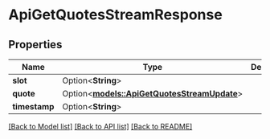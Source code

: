 # ApiGetQuotesStreamResponse

## Properties

Name | Type | Description | Notes
------------ | ------------- | ------------- | -------------
**slot** | Option<**String**> |  | [optional]
**quote** | Option<[**models::ApiGetQuotesStreamUpdate**](apiGetQuotesStreamUpdate.md)> |  | [optional]
**timestamp** | Option<**String**> |  | [optional]

[[Back to Model list]](../README.md#documentation-for-models) [[Back to API list]](../README.md#documentation-for-api-endpoints) [[Back to README]](../README.md)


